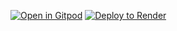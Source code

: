[![Open in Gitpod](https://gitpod.io/button/open-in-gitpod.svg)](https://gitpod.io/#https://github.com/joshuaali8/test)
<a href="https://render.com/deploy?repo=https://github.com/joshuaali8/test">
  <img src="https://render.com/images/deploy-to-render-button.svg" alt="Deploy to Render">
</a>
